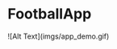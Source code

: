 # FootballApp

<!DOCTYPE html>
<html>
<body>
	<div style="height: 400px;width: 700px">
		![Alt Text](imgs/app_demo.gif)
	</div>
</body>
</html>

